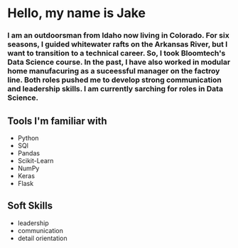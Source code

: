 # Hello, my name is Jake

### I am an outdoorsman from Idaho now living in Colorado. For six seasons, I guided whitewater rafts on the Arkansas River, but I want to transition to a technical career. So, I took Bloomtech's Data Science course. In the past, I have also worked in modular home manufacuring as a suceessful manager on the factroy line. Both roles pushed me to develop strong communication and leadership skills. I am currently sarching for roles in Data Science.

## Tools I'm familiar with
- Python
- SQl
- Pandas
- Scikit-Learn
- NumPy
- Keras
- Flask

## Soft Skills
- leadership
- communication
- detail orientation
